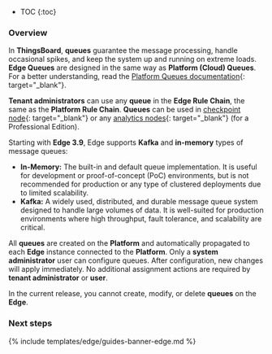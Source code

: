 * TOC
{:toc}

### Overview

In **ThingsBoard**, **queues** guarantee the message processing, handle occasional spikes, and keep the system up and running on extreme loads. 
**Edge Queues** are designed in the same way as **Platform (Cloud) Queues**.
For a better understanding, read the [Platform Queues documentation](/docs/{{peDocsPrefix}}user-guide/rule-engine-2-5/queues/){: target="_blank"}.

**Tenant administrators** can use any **queue** in the **Edge Rule Chain**, the same as the **Platform Rule Chain**.
**Queues** can be used in [checkpoint node](/docs/user-guide/rule-engine-2-0/nodes/flow/checkpoint/){: target="_blank"} 
or any [analytics nodes](/docs/user-guide/rule-engine-2-0/nodes/analytics/){: target="_blank"} (for a Professional Edition).

Starting with **Edge 3.9**, Edge supports **Kafka** and **in-memory** types of message queues:
* **In-Memory:** The built-in and default queue implementation. It is useful for development or proof-of-concept (PoC) environments, but is not recommended for production or any type of clustered deployments due to limited scalability.
* **Kafka:** A widely used, distributed, and durable message queue system designed to handle large volumes of data. It is well-suited for production environments where high throughput, fault tolerance, and scalability are critical.

All **queues** are created on the **Platform** and automatically propagated to each **Edge** instance connected to the **Platform**.
Only a **system administrator** user can configure queues. After configuration, new changes will apply immediately.
No additional assignment actions are required by **tenant administrator** or **user**.

In the current release, you cannot create, modify, or delete **queues** on the **Edge**. 

### Next steps

{% include templates/edge/guides-banner-edge.md %}
